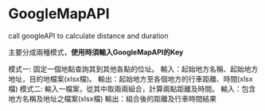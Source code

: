 # GoogleMapAPI
call googleAPI to calculate distance and duration

主要分成兩種模式，**使用時須輸入GoogleMapAPI的Key**

模式一:
	固定一個地點查詢其到其他各點的位址。
	輸入：起始地方名稱、起始地方地址，目的地檔案(xlsx檔)。
	輸出：起始地方至各個地方的行車距離、時間(xlsx檔)
模式二:
	輸入一檔案，從其中取兩兩組合，計算兩點距離及時間。
	輸入：包含地方名稱及地址之檔案(xlsx檔)
  輸出：組合後的距離及行車時間結果
